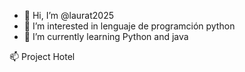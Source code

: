 - 👋 Hi, I’m @laurat2025
- 👀 I’m interested in lenguaje de programción python
- 🌱 I’m currently learning Python and java 

📫  Project Hotel


<!---
laurat2025/laurat2025 is a ✨ special ✨ repository because its `README.md` (this file) appears on your GitHub profile.
You can click the Preview link to take a look at your changes.
--->
